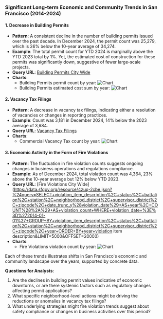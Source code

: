 ### Significant Long-term Economic and Community Trends in San Francisco (2014-2024)

#### 1. Decrease in Building Permits
- **Pattern**: A consistent decline in the number of building permits issued over the past decade. In December 2024, the permit count was 25,279, which is 26% below the 10-year average of 34,274.
- **Example**: The total permit count for YTD 2024 is marginally above the YTD 2023 total by 1%. Yet, the estimated cost of construction for these permits was significantly down, suggestive of fewer large-scale projects.
- **Query URL**: [Building Permits City Wide](https://data.sfgov.org/resource/i98e-djp9.json?%24query=SELECT+permit_type_definition%2C+existing_use%2C+date_trunc_y%28permit_creation_date%29+as+year%2C+count%28%2A%29+as+permit_count%2C+sum%28estimated_cost%29+as+estimated_cost_sum%2C+sum%28proposed_units%29+as+proposed_units%2C+sum%28existing_units%29+as+existing_units%2C+proposed_construction_type%2C+status+WHERE+permit_creation_date+%3E%3D%272014-01-01%27+GROUP+BY+status%2Cpermit_type_definition%2C+existing_use%2C+year%2C+proposed_construction_type+LIMIT+5000+OFFSET+10000)
- **Charts**: 
  - Building Permits permit count by year: ![Chart](../static/chart_9b84ea.png)
  - Building Permits estimated cost sum by year: ![Chart](../static/chart_412b60.png)

#### 2. Vacancy Tax Filings
- **Pattern**: A decrease in vacancy tax filings, indicating either a resolution of vacancies or changes in reporting practices.
- **Example**: Count was 3,181 in December 2024, 14% below the 2023 average of 3,684.
- **Query URL**: [Vacancy Tax Filings](https://data.sfgov.org/resource/rzkk-54yv.json?%24query=SELECT+taxyear+as+year%2C+ParcelNumber%2C+FilerType%2C+Vacant%2C+analysis_neighborhood%2C+supervisor_district%2C+count%28%2A%29+as+item_count+WHERE+data_as_of%3E%3D%272014-01-01%27+GROUP+BY+year%2C+ParcelNumber%2C+FilerType%2C+Vacant%2C+analysis_neighborhood%2C+supervisor_district+LIMIT+5000+OFFSET+5000)
- **Charts**: 
  - Commercial Vacancy Tax count by year: ![Chart](../static/chart_fc56b0.png)

#### 3. Economic Activity in the Form of Fire Violations
- **Pattern**: The fluctuation in fire violation counts suggests ongoing changes in business operations and regulations compliance.
- **Example**: As of December 2024, total violation count was 4,364, 23% above the 10-year average but 12% below YTD 2023.
- **Query URL**: [Fire Violations City Wide](https://data.sfgov.org/resource/4zuq-2cbe.json?%24query=SELECT+violation_item_description%2C+status%2C+battalion%2C+station%2C+neighborhood_district%2C+supervisor_district%2C+zipcode%2C+date_trunc_y%28violation_date%29+AS+year%2C+COUNT%28%2A%29+AS+violation_count+WHERE+violation_date+%3E%3D%272014-01-01%27+GROUP+BY+violation_item_description%2C+status%2C+battalion%2C+station%2C+neighborhood_district%2C+supervisor_district%2C+zipcode%2C+year+ORDER+BY+year+violation item description&LIMIT=5000&OFFSET=20000)
- **Charts**: 
  - Fire Violations violation count by year: ![Chart](../static/chart_a23522.png)

Each of these trends illustrates shifts in San Francisco's economic and community landscape over the years, supported by concrete data.

**Questions for Analysts**:
1. Are the declines in building permit values indicative of economic downturns, or are there systemic factors such as regulatory changes affecting permit applications?
2. What specific neighborhood-level actions might be driving the reductions or anomalies in vacancy tax filings?
3. What underlying strategies might fire violation trends suggest about safety compliance or changes in business activities over this period?